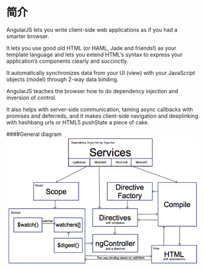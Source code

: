 # 简介
AngularJS lets you write client-side web applications as if you had a smarter browser. 

It lets you use good old HTML (or HAML, Jade and friends!) as your template language and lets you extend HTML’s syntax to express your application’s components clearly and succinctly. 

It automatically synchronizes data from your UI (view) with your JavaScript objects (model) through 2-way data binding. 

AngularJS teaches the browser how to do dependency injection and inversion of control.

It also helps with server-side communication, taming async callbacks with promises and deferreds, and it makes client-side navigation and deeplinking with hashbang urls or HTML5 pushState a piece of cake. 

####General diagram
![](outline.png)